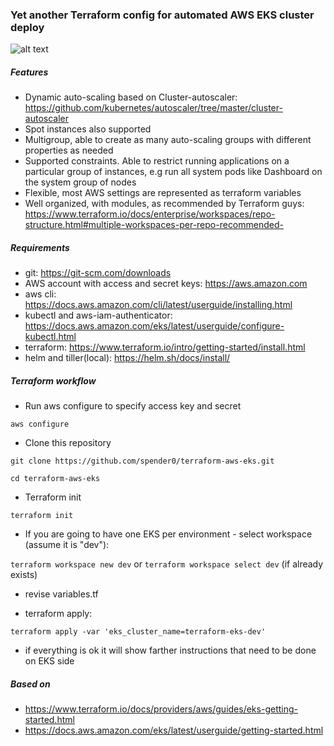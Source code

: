 ### Yet another Terraform config for automated AWS EKS cluster deploy

![alt text](https://github.com/spender0/terraform-aws-eks/raw/master/diagram.jpg)

##### Features
* Dynamic auto-scaling based on Cluster-autoscaler: https://github.com/kubernetes/autoscaler/tree/master/cluster-autoscaler
* Spot instances also supported
* Multigroup, able to create as many auto-scaling groups with different properties as needed
* Supported constraints. Able to restrict running applications on a particular group of instances, e.g run all system pods like Dashboard on the system group of nodes
* Flexible, most AWS settings are represented as terraform variables
* Well organized, with modules, as recommended by Terraform guys: https://www.terraform.io/docs/enterprise/workspaces/repo-structure.html#multiple-workspaces-per-repo-recommended-

##### Requirements
* git: https://git-scm.com/downloads
* AWS account with access and secret keys: https://aws.amazon.com
* aws cli: https://docs.aws.amazon.com/cli/latest/userguide/installing.html
* kubectl and aws-iam-authenticator: https://docs.aws.amazon.com/eks/latest/userguide/configure-kubectl.html
* terraform: https://www.terraform.io/intro/getting-started/install.html
* helm and tiller(local): https://helm.sh/docs/install/

##### Terraform workflow

* Run aws configure to specify access key and secret 

`aws configure`

* Clone this repository

`git clone https://github.com/spender0/terraform-aws-eks.git`

`cd terraform-aws-eks`

* Terraform init 

`terraform init`

* If you are going to have one EKS per environment - select workspace (assume it is "dev"):

`terraform workspace new dev` or 
`terraform workspace select dev` (if already exists)

* revise variables.tf

* terraform apply:

`terraform apply -var 'eks_cluster_name=terraform-eks-dev'`

* if everything is ok it will show farther instructions that need to be done on EKS side

##### Based on
* https://www.terraform.io/docs/providers/aws/guides/eks-getting-started.html
* https://docs.aws.amazon.com/eks/latest/userguide/getting-started.html